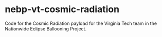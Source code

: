 # nebp-vt-cosmic-radiation
Code for the Cosmic Radiation payload for the Virginia Tech team in the Nationwide Eclipse Ballooning Project.
